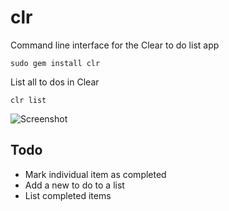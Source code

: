 # clr

Command line interface for the Clear to do list app

    sudo gem install clr

List all to dos in Clear 

    clr list

![Screenshot](http://i.imgur.com/jsxzGXf.png)


## Todo

* Mark individual item as completed
* Add a new to do to a list
* List completed items
